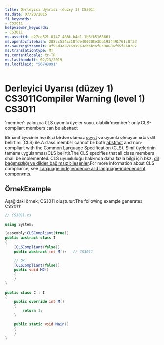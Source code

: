 ```yaml
---
title: Derleyici Uyarısı (düzey 1) CS3011
ms.date: 07/20/2015
f1_keywords:
- CS3011
helpviewer_keywords:
- CS3011
ms.assetid: e27ce521-0147-488b-b4a1-1b6fb5168661
ms.openlocfilehash: 288cc534cd18fde400208e3bb1934491761c8f33
ms.sourcegitcommit: 8f95d3a37e591963ebbb9af6e90686fd5f3b8707
ms.translationtype: MT
ms.contentlocale: tr-TR
ms.lasthandoff: 02/23/2019
ms.locfileid: "56748091"
---
```

# <a name="compiler-warning-level-1-cs3011"></a><span data-ttu-id="3ead5-102">Derleyici Uyarısı (düzey 1) CS3011</span><span class="sxs-lookup"><span data-stu-id="3ead5-102">Compiler Warning (level 1) CS3011</span></span>
<span data-ttu-id="3ead5-103">'member': yalnızca CLS uyumlu üyeler soyut olabilir</span><span class="sxs-lookup"><span data-stu-id="3ead5-103">'member': only CLS-compliant members can be abstract</span></span>  
  
 <span data-ttu-id="3ead5-104">Bir sınıf üyesinin her ikisi birden olamaz [soyut](../../csharp/language-reference/keywords/abstract.md) ve uyumlu olmayan ortak dil belirtimi (CLS) ile.</span><span class="sxs-lookup"><span data-stu-id="3ead5-104">A class member cannot be both [abstract](../../csharp/language-reference/keywords/abstract.md) and non-compliant with the Common Language Specification (CLS).</span></span> <span data-ttu-id="3ead5-105">Sınıf üyelerinin tamamı uygulanması CLS belirtir.</span><span class="sxs-lookup"><span data-stu-id="3ead5-105">The CLS specifies that all class members shall be implemented.</span></span> <span data-ttu-id="3ead5-106">CLS uyumluluğu hakkında daha fazla bilgi için bkz. [dil bağımsızlığı ve dilden bağımsız bileşenler](../../standard/language-independence.md).</span><span class="sxs-lookup"><span data-stu-id="3ead5-106">For more information about CLS compliance, see [Language independence and language-independent components](../../standard/language-independence.md).</span></span>
  
## <a name="example"></a><span data-ttu-id="3ead5-107">Örnek</span><span class="sxs-lookup"><span data-stu-id="3ead5-107">Example</span></span>  
 <span data-ttu-id="3ead5-108">Aşağıdaki örnek, CS3011 oluşturur:</span><span class="sxs-lookup"><span data-stu-id="3ead5-108">The following example generates CS3011:</span></span>  
  
```csharp  
// CS3011.cs  
  
using System;  
  
[assembly:CLSCompliant(true)]  
public abstract class I  
{  
    [CLSCompliant(false)]  
    public abstract int M();   // CS3011  
  
    // OK  
    [CLSCompliant(false)]  
    public void M2()  
    {  
    }  
}  
  
public class C : I  
{  
    public override int M()  
    {  
        return 1;  
    }  
  
    public static void Main()  
    {  
    }  
}  
```
